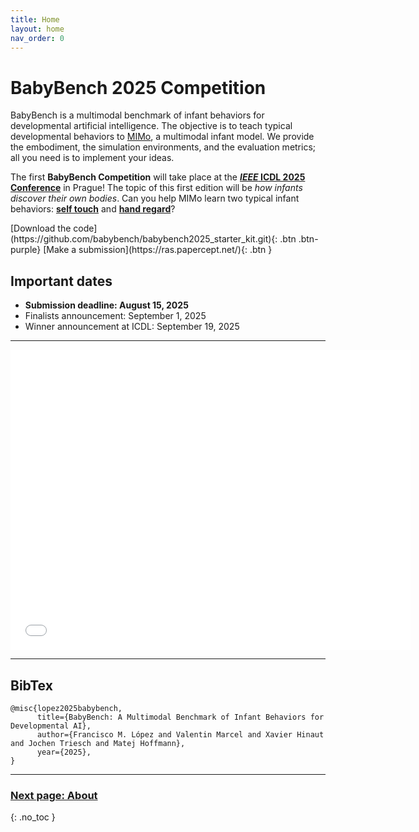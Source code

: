 ```yaml
---
title: Home
layout: home
nav_order: 0
---
```


# BabyBench 2025 Competition

BabyBench is a multimodal benchmark of infant behaviors for developmental artificial intelligence. The objective is to teach typical developmental behaviors to [MIMo](https://github.com/trieschlab/MIMo), a multimodal infant model. We provide the embodiment, the simulation environments, and the evaluation metrics; all you need is to implement your ideas.

The first **BabyBench Competition** will take place at the [***IEEE* ICDL 2025 Conference**](https://icdl2025.fel.cvut.cz/) in Prague! The topic of this first edition will be *how infants discover their own bodies*. Can you help MIMo learn two typical infant behaviors: [**self touch**](about/#self-touch) and [**hand regard**](about/#hand-regard)? 

<span>
[Download the code](https://github.com/babybench/babybench2025_starter_kit.git){: .btn .btn-purple}
[Make a submission](https://ras.papercept.net/){: .btn }
</span>

## Important dates

- **Submission deadline: August 15, 2025**
- Finalists announcement: September 1, 2025
- Winner announcement at ICDL: September 19, 2025

---

<iframe width="640" height="480" src="static/videos/selftouch.mp4" frameborder="0" allowfullscreen></iframe>

---

## BibTex

```
@misc{lopez2025babybench,
      title={BabyBench: A Multimodal Benchmark of Infant Behaviors for Developmental AI},
      author={Francisco M. López and Valentin Marcel and Xavier Hinaut and Jochen Triesch and Matej Hoffmann},
      year={2025},
}
```

---

### [Next page: About](about)
{: .no_toc }